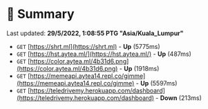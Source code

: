 # 📖 Summary
Last updated: **29/5/2022, 1:08:55 PTG "Asia/Kuala_Lumpur"**

- `GET` [https://shrt.ml](https://shrt.ml) - **Up** (5775ms)
- `GET` [https://hst.aytea.ml/](https://hst.aytea.ml/) - **Up** (487ms)
- `GET` [https://color.aytea.ml/4b31d6.png](https://color.aytea.ml/4b31d6.png) - **Up** (1918ms)
- `GET` [https://memeapi.aytea14.repl.co/gimme](https://memeapi.aytea14.repl.co/gimme) - **Up** (5597ms)
- `GET` [https://teledrivemy.herokuapp.com/dashboard](https://teledrivemy.herokuapp.com/dashboard) - **Down** (213ms)
